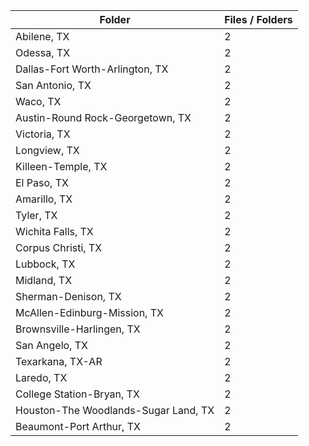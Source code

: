 | Folder                               |   Files / Folders |
|--------------------------------------|-------------------|
| Abilene, TX                          |                 2 |
| Odessa, TX                           |                 2 |
| Dallas-Fort Worth-Arlington, TX      |                 2 |
| San Antonio, TX                      |                 2 |
| Waco, TX                             |                 2 |
| Austin-Round Rock-Georgetown, TX     |                 2 |
| Victoria, TX                         |                 2 |
| Longview, TX                         |                 2 |
| Killeen-Temple, TX                   |                 2 |
| El Paso, TX                          |                 2 |
| Amarillo, TX                         |                 2 |
| Tyler, TX                            |                 2 |
| Wichita Falls, TX                    |                 2 |
| Corpus Christi, TX                   |                 2 |
| Lubbock, TX                          |                 2 |
| Midland, TX                          |                 2 |
| Sherman-Denison, TX                  |                 2 |
| McAllen-Edinburg-Mission, TX         |                 2 |
| Brownsville-Harlingen, TX            |                 2 |
| San Angelo, TX                       |                 2 |
| Texarkana, TX-AR                     |                 2 |
| Laredo, TX                           |                 2 |
| College Station-Bryan, TX            |                 2 |
| Houston-The Woodlands-Sugar Land, TX |                 2 |
| Beaumont-Port Arthur, TX             |                 2 |